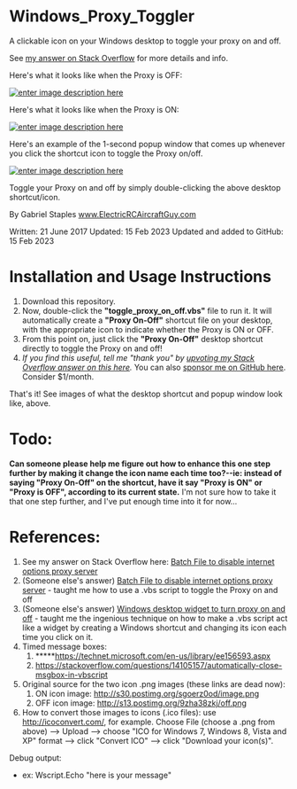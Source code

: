 # Windows_Proxy_Toggler
A clickable icon on your Windows desktop to toggle your proxy on and off.

See [my answer on Stack Overflow][my_ans] for more details and info.

Here's what it looks like when the Proxy is OFF:

[![enter image description here][1]][1]

Here's what it looks like when the Proxy is ON:

[![enter image description here][2]][2]

Here's an example of the 1-second popup window that comes up whenever you click the shortcut icon to toggle the Proxy on/off.

[![enter image description here][3]][3]

Toggle your Proxy on and off by simply double-clicking the above desktop shortcut/icon.


By Gabriel Staples
www.ElectricRCAircraftGuy.com

Written: 21 June 2017
Updated: 15 Feb 2023
Updated and added to GitHub: 15 Feb 2023


# Installation and Usage Instructions

1. Download this repository.
1. Now, double-click the **"toggle_proxy_on_off.vbs"** file to run it. It will automatically create a **"Proxy On-Off"** shortcut file on your desktop, with the appropriate icon to indicate whether the Proxy is ON or OFF.
1. From this point on, just click the **"Proxy On-Off"** desktop shortcut directly to toggle the Proxy on and off!
1. _If you find this useful, tell me "thank you" by [upvoting my Stack Overflow answer on this here][my_ans]._ You can also [sponsor me on GitHub here](https://github.com/sponsors/ElectricRCAircraftGuy). Consider $1/month.

That's it! See images of what the desktop shortcut and popup window look like, above.


# Todo:

**Can someone please help me figure out how to enhance this one step further by making it change the icon name each time too?--ie: instead of saying "Proxy On-Off" on the shortcut, have it say "Proxy is ON" or "Proxy is OFF", according to its current state.** I'm not sure how to take it that one step further, and I've put enough time into it for now...


# References:
1. See my answer on Stack Overflow here: [Batch File to disable internet options proxy server](https://stackoverflow.com/questions/18439373/batch-file-to-disable-internet-options-proxy-server/44752679#44752679)
1. (Someone else's answer) [Batch File to disable internet options proxy server](https://stackoverflow.com/questions/18439373/batch-file-to-disable-internet-options-proxy-server/27092872#27092872) - taught me how to use a .vbs script to toggle the Proxy on and off
1. (Someone else's answer) [Windows desktop widget to turn proxy on and off](https://stackoverflow.com/questions/26708347/windows-desktop-widget-to-turn-proxy-on-and-off/26708451#26708451) - taught me the ingenious technique on how to make a .vbs script act like a widget by creating a Windows shortcut and changing its icon each time you click on it.
1. Timed message boxes:
    1. \*\*\*\*\*https://technet.microsoft.com/en-us/library/ee156593.aspx
    1. https://stackoverflow.com/questions/14105157/automatically-close-msgbox-in-vbscript
1. Original source for the two icon .png images (these links are dead now):
    1. ON icon image: http://s30.postimg.org/sgoerz0od/image.png
    1. OFF icon image: http://s13.postimg.org/9zha38zkj/off.png
1. How to convert those images to icons (.ico files): use http://icoconvert.com/, for example. Choose File (choose a .png from above) --> Upload --> choose "ICO for Windows 7, Windows 8, Vista and XP" format --> click "Convert ICO" --> click "Download your icon(s)".

Debug output:
- ex: Wscript.Echo "here is your message"


  [1]: https://i.stack.imgur.com/IqKHI.png
  [2]: https://i.stack.imgur.com/iap0E.png
  [3]: https://i.stack.imgur.com/9vWES.png
  [my_ans]: https://stackoverflow.com/questions/18439373/batch-file-to-disable-internet-options-proxy-server/44752679#44752679
